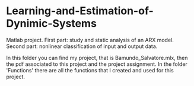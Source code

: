 # Learning-and-Estimation-of-Dynimic-Systems
Matlab project. 
First part: study and static analysis of an ARX model. 
Second part: nonlinear classification of input and output data.

In this folder you can find my project, that is Bamundo_Salvatore.mlx, then the pdf associated to this project and the project assignment.
In the folder 'Functions' there are all the functions that I created and used for this project.
